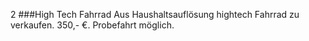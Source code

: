 2
###High Tech Fahrrad
Aus Haushaltsauflösung 
hightech Fahrrad zu verkaufen. 350,- €. Probefahrt möglich.